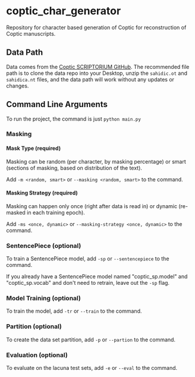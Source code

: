 # coptic_char_generator

Repository for character based generation of Coptic for reconstruction of Coptic manuscripts.

## Data Path

Data comes from the [Coptic SCRIPTORIUM GitHub](https://github.com/CopticScriptorium/corpora). The recommended file path
is to clone the data repo into your Desktop, unzip the `sahidic.ot` and `sahidica.nt` files, and the data path will work without any updates or changes.

## Command Line Arguments
To run the project, the command is just `python main.py`

### Masking 
#### Mask Type (required)
Masking can be random (per character, by masking percentage) or smart (sections of masking, based on distribution of the text). 

Add `-m <random, smart>` or `--masking <random, smart>` to the command.

#### Masking Strategy (required)
Masking can happen only once (right after data is read in) or dynamic (re-masked in each training epoch). 

Add `-ms <once, dynamic>` or `--masking-strategy <once, dynamic>` to the command.

### SentencePiece (optional)

To train a SentencePiece model, add `-sp` or `--sentencepiece` to the command.

If you already have a SentencePiece model named "coptic_sp.model" and "coptic_sp.vocab" and don't need to retrain, leave
out the `-sp` flag. 

### Model Training (optional)

To train the model, add `-tr` or `--train` to the command. 

### Partition (optional)

To create the data set partition, add `-p` or `--partion` to the command.

### Evaluation (optional)

To evaluate on the lacuna test sets, add `-e` or `--eval` to the command.
